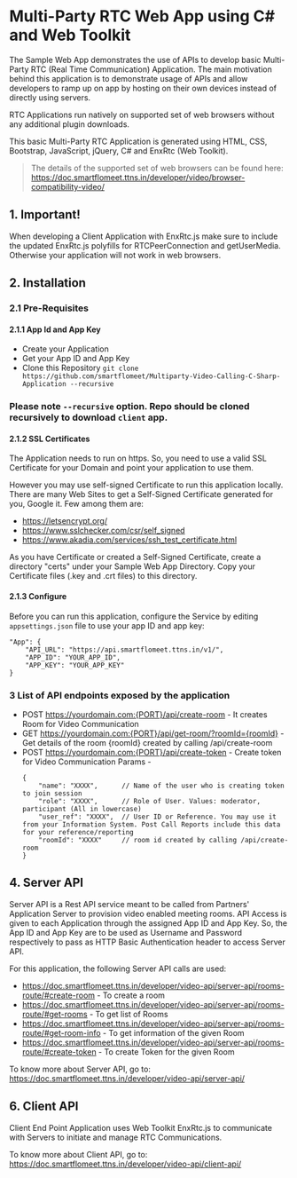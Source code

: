 # Multi-Party RTC Web App using C# and Web Toolkit

The Sample Web App demonstrates the use of APIs to develop basic Multi-Party RTC (Real Time Communication) Application. The main motivation behind this application is to demonstrate usage of APIs and allow developers to ramp up on app by hosting on their own devices instead of directly using servers.

RTC Applications run natively on supported set of web browsers without any additional plugin downloads.

This basic Multi-Party RTC Application is generated using HTML, CSS, Bootstrap, JavaScript, jQuery, C# and EnxRtc (Web Toolkit).

>The details of the supported set of web browsers can be found here:
https://doc.smartflomeet.ttns.in/developer/video/browser-compatibility-video/


## 1. Important!

When developing a Client Application with EnxRtc.js make sure to include the updated EnxRtc.js polyfills for RTCPeerConnection and getUserMedia. Otherwise your application will not work in web browsers.


## 2. Installation

### 2.1 Pre-Requisites

#### 2.1.1 App Id and App Key 

* Create your Application
* Get your App ID and App Key
* Clone this Repository `git clone https://github.com/smartflomeet/Multiparty-Video-Calling-C-Sharp-Application --recursive`
### Please note `--recursive` option. Repo should be cloned recursively to download `client` app. 

#### 2.1.2 SSL Certificates

The Application needs to run on https. So, you need to use a valid SSL Certificate for your Domain and point your application to use them.

However you may use self-signed Certificate to run this application locally. There are many Web Sites to get a Self-Signed Certificate generated for you, Google it. Few among them are:

* https://letsencrypt.org/
* https://www.sslchecker.com/csr/self_signed
* https://www.akadia.com/services/ssh_test_certificate.html  

As you have Certificate or created a Self-Signed Certificate, create a directory "certs" under your Sample Web App Directory. Copy your Certificate files (.key and .crt files)  to this directory. 

#### 2.1.3 Configure

Before you can run this application, configure the Service by editing `appsettings.json` file to use your app ID and app key:
``` 
"App": {
    "API_URL": "https://api.smartflomeet.ttns.in/v1/",
    "APP_ID": "YOUR_APP_ID",
    "APP_KEY": "YOUR_APP_KEY"
}
```


### 3 List of API endpoints exposed by the application

* POST https://yourdomain.com:{PORT}/api/create-room                 - It creates Room for Video Communication
* GET  https://yourdomain.com:{PORT}/api/get-room/?roomId={roomId}   - Get details of the room {roomId} created by calling /api/create-room 
* POST https://yourdomain.com:{PORT}/api/create-token                - Create token for Video Communication
    Params -
    ```
    {
        "name": "XXXX",      // Name of the user who is creating token to join session
        "role": "XXXX",      // Role of User. Values: moderator, participant (All in lowercase)
        "user_ref": "XXXX",  // User ID or Reference. You may use it from your Information System. Post Call Reports include this data for your reference/reporting
        "roomId": "XXXX"     // room id created by calling /api/create-room 
    }
    ```


## 4. Server API

Server API is a Rest API service meant to be called from Partners' Application Server to provision video enabled
meeting rooms. API Access is given to each Application through the assigned App ID and App Key. So, the App ID and App Key
are to be used as Username and Password respectively to pass as HTTP Basic Authentication header to access Server API.

For this application, the following Server API calls are used:
- https://doc.smartflomeet.ttns.in/developer/video-api/server-api/rooms-route/#create-room - To create a room
- https://doc.smartflomeet.ttns.in/developer/video-api/server-api/rooms-route/#get-rooms - To get list of Rooms
- https://doc.smartflomeet.ttns.in/developer/video-api/server-api/rooms-route/#get-room-info - To get information of the given Room
- https://doc.smartflomeet.ttns.in/developer/video-api/server-api/rooms-route/#create-token - To create Token for the given Room

To know more about Server API, go to:
https://doc.smartflomeet.ttns.in/developer/video-api/server-api/


## 6. Client API

Client End Point Application uses Web Toolkit EnxRtc.js to communicate with Servers to initiate and manage RTC Communications.

To know more about Client API, go to:
https://doc.smartflomeet.ttns.in/developer/video-api/client-api/
